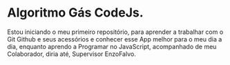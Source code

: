 # Algoritmo Gás CodeJs.
 Estou iniciando o meu primeiro repositório, para aprender a trabalhar com o Git Github e seus acessórios e conhecer esse App melhor para o meu dia a dia, enquanto aprendo a Programar no JavaScript, acompanhado de meu Colaborador, diria até, Supervisor EnzoFalvo.
